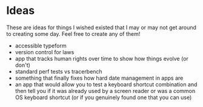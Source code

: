 # Ideas

These are ideas for things I wished existed that I may or may not get around to creating some day.  Feel free to create any of them! 

- accessible typeform
- version control for laws
- app that tracks human rights over time to show how things evolve (or don't)
- standard perf tests vs tracerbench
- something that finally fixes how hard date management in apps are
- an app that would allow you to test a keyboard shortcut combination and then tell you if it was already used by a screen reader or was a common OS keyboard shortcut (or if you genuinely found one that you can use)
